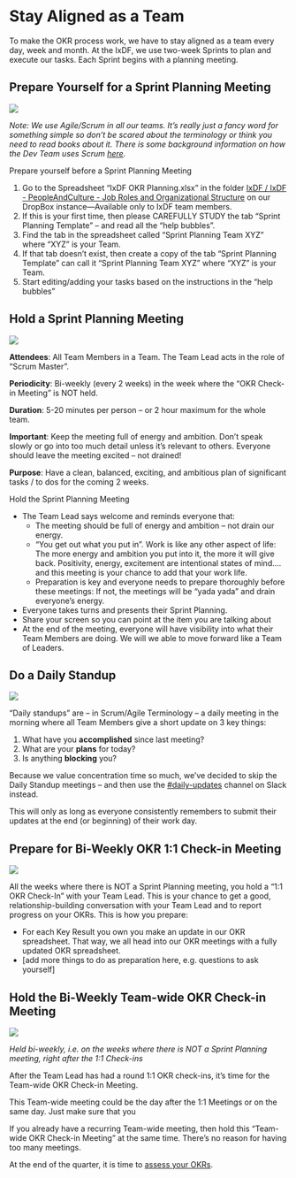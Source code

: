 # Stay Aligned as a Team

To make the OKR process work, we have to stay aligned as a team every day, week and month. At the IxDF, we use two-week Sprints to plan and execute our tasks. Each Sprint begins with a planning meeting.

## Prepare Yourself for a Sprint Planning Meeting

![](../images/35-sprint-planning-prep.svg)

_Note: We use Agile/Scrum in all our teams. It’s really just a fancy word for something simple so don’t be scared about the terminology or think you need to read books about it. There is some background information on how the Dev Team uses Scrum [here](https://handbook.interaction-design.org/development/guides/scrum/)._

Prepare yourself before a Sprint Planning Meeting

1. Go to the Spreadsheet “IxDF OKR Planning.xlsx” in the folder [IxDF / IxDF - PeopleAndCulture - Job Roles and Organizational Structure](https://www.dropbox.com/home/IxDF%20-%20PeopleAndCulture%20-%20Job%20Roles%20and%20Organizational%20Structure) on our DropBox instance—Available only to IxDF team members.
2. If this is your first time, then please CAREFULLY STUDY the tab “Sprint Planning Template” – and read all the “help bubbles”.
3. Find the tab in the spreadsheet called “Sprint Planning Team XYZ” where “XYZ” is your Team.
4. If that tab doesn’t exist, then create a copy of the tab “Sprint Planning Template” can call it “Sprint Planning Team XYZ” where “XYZ” is your Team.
5. Start editing/adding your tasks based on the instructions in the “help bubbles”

## Hold a Sprint Planning Meeting

![](../images/36-sprint-planning-meeting.svg)

**Attendees**: All Team Members in a Team. The Team Lead acts in the role of “Scrum Master”.

**Periodicity**: Bi-weekly (every 2 weeks) in the week where the “OKR Check-in Meeting” is NOT held.

**Duration**: 5-20 minutes per person – or 2 hour maximum for the whole team.

**Important**: Keep the meeting full of energy and ambition. Don’t speak slowly or go into too much detail unless it’s relevant to others. Everyone should leave the meeting excited – not drained!

**Purpose**: Have a clean, balanced, exciting, and ambitious plan of significant tasks / to dos for the coming 2 weeks.

Hold the Sprint Planning Meeting

-   The Team Lead says welcome and reminds everyone that:
    -   The meeting should be full of energy and ambition – not drain our energy.
    -   “You get out what you put in”. Work is like any other aspect of life: The more energy and ambition you put into it, the more it will give back. Positivity, energy, excitement are intentional states of mind…. and this meeting is your chance to add that your work life.
    -   Preparation is key and everyone needs to prepare thoroughly before these meetings: If not, the meetings will be “yada yada” and drain everyone’s energy.
-   Everyone takes turns and presents their Sprint Planning.
-   Share your screen so you can point at the item you are talking about
-   At the end of the meeting, everyone will have visibility into what their Team Members are doing. We will we able to move forward like a Team of Leaders.

## Do a Daily Standup

![](../images/37-daily-standup.svg)

“Daily standups” are – in Scrum/Agile Terminology – a daily meeting in the morning where all Team Members give a short update on 3 key things:

1.  What have you **accomplished** since last meeting?
2.  What are your **plans** for today?
3.  Is anything **blocking** you?

Because we value concentration time so much, we’ve decided to skip the Daily Standup meetings – and then use the [#daily-updates](https://interaction-design.slack.com/archives/CPRN9JWHK) channel on Slack instead.

This will only as long as everyone consistently remembers to submit their updates at the end (or beginning) of their work day.

## Prepare for Bi-Weekly OKR 1:1 Check-in Meeting

![](../images/38-one-to-one-checkin-prep.svg)

All the weeks where there is NOT a Sprint Planning meeting, you hold a “1:1 OKR Check-In” with your Team Lead.
This is your chance to get a good, relationship-building conversation with your Team Lead and to report progress on your OKRs.
This is how you prepare:

-   For each Key Result you own you make an update in our OKR spreadsheet. That way, we all head into our OKR meetings with a fully updated OKR spreadsheet.
-   [add more things to do as preparation here, e.g. questions to ask yourself]

## Hold the Bi-Weekly Team-wide OKR Check-in Meeting

![](../images/39-team-checkin.svg)

_Held bi-weekly, i.e. on the weeks where there is NOT a Sprint Planning meeting, right after the 1:1 Check-ins_

After the Team Lead has had a round 1:1 OKR check-ins, it’s time for the Team-wide OKR Check-in Meeting.

This Team-wide meeting could be the day after the 1:1 Meetings or on the same day. Just make sure that you

If you already have a recurring Team-wide meeting, then hold this “Team-wide OKR Check-in Meeting” at the same time. There’s no reason for having too many meetings.

At the end of the quarter, it is time to [assess your OKRs](/coordinate-efforts/assess-your-okrs.md).
